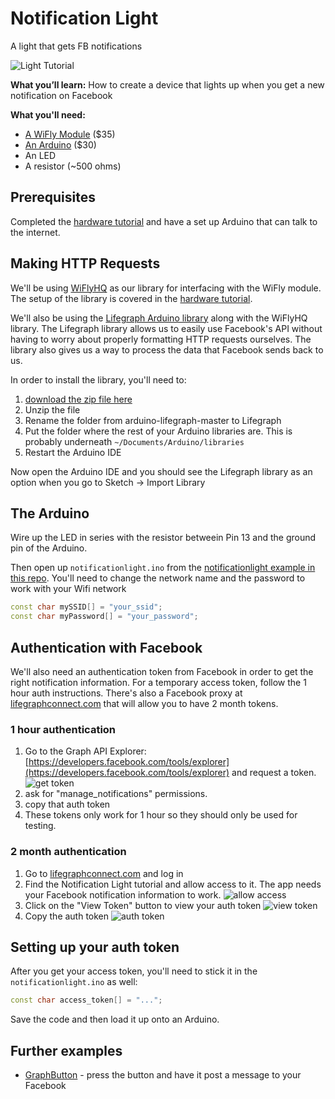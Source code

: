 # Notification Light

A light that gets FB notifications

![Light Tutorial](http://i.imgur.com/BJZfxoJ.png)

**What you’ll learn:** How to create a device that lights up when you get a new notification on Facebook

**What you'll need:**
* [A WiFly Module](https://www.sparkfun.com/products/10822) ($35)
* [An Arduino](https://www.sparkfun.com/products/11021) ($30)
* An LED
* A resistor (~500 ohms)

## Prerequisites

Completed the [hardware tutorial](https://github.com/lifegraph/hw-tutorial) and have a set up Arduino that can talk to the internet. 

## Making HTTP Requests

We'll be using [WiFlyHQ](https://github.com/harlequin-tech/WiFlyHQ) as our library for interfacing with the WiFly module. The setup of the library is covered in the [hardware tutorial](https://github.com/lifegraph/hw-tutorial).

We'll also be using the [Lifegraph Arduino library](https://github.com/lifegraph/arduino-lifegraph) along with the WiFlyHQ library. The Lifegraph library allows us to easily use Facebook's API without having to worry about properly formatting HTTP requests ourselves. The library also gives us a way to process the data that Facebook sends back to us.

In order to install the library, you'll need to:

1. [download the zip file here](https://github.com/lifegraph/arduino-lifegraph/archive/master.zip)
2. Unzip the file
3. Rename the folder from arduino-lifegraph-master to Lifegraph
4. Put the folder where the rest of your Arduino libraries are. This is probably underneath `~/Documents/Arduino/libraries`
5. Restart the Arduino IDE

Now open the Arduino IDE and you should see the Lifegraph library as an option when you go to Sketch -> Import Library

## The Arduino

Wire up the LED in series with the resistor betweein Pin 13 and the ground pin of the Arduino.

Then open up `notificationlight.ino` from the [notificationlight example in this repo](https://github.com/lifegraph/notificationlight/blob/master/notificationlight/notificationlight.ino). You'll need to change the network name and the password to work with your Wifi network

```ino
const char mySSID[] = "your_ssid";
const char myPassword[] = "your_password";
```

## Authentication with Facebook

We'll also need an authentication token from Facebook in order to get the right notification information. For a temporary access token, follow the 1 hour auth instructions. There's also a Facebook proxy at [lifegraphconnect.com](http://www.lifegraphconnect.com) that will allow you to have 2 month tokens.

### 1 hour authentication

1. Go to the Graph API Explorer: [https://developers.facebook.com/tools/explorer](https://developers.facebook.com/tools/explorer) and request a token.
![get token](https://raw.github.com/lifegraph/notificationlight/master/imgs/get_token.png)
2. ask for "manage_notifications" permissions.
3. copy that auth token
4. These tokens only work for 1 hour so they should only be used for testing.

### 2 month authentication

1. Go to [lifegraphconnect.com](http://www.lifegraphconnect.com) and log in
2. Find the Notification Light tutorial and allow access to it. The app needs your Facebook notification information to work.
![allow access](https://raw.github.com/lifegraph/notificationlight/master/imgs/allow_access.png)
3. Click on the "View Token" button to view your auth token
![view token](https://raw.github.com/lifegraph/notificationlight/master/imgs/view_token.png)
4. Copy the auth token
![auth token](https://raw.github.com/lifegraph/notificationlight/master/imgs/auth_token.png)

## Setting up your auth token

After you get your access token, you'll need to stick it in the `notificationlight.ino` as well:

```ino
const char access_token[] = "...";
```

Save the code and then load it up onto an Arduino.

## Further examples

* [GraphButton](https://github.com/lifegraph/graphbutton-wifly) - press the button and have it post a message to your Facebook

